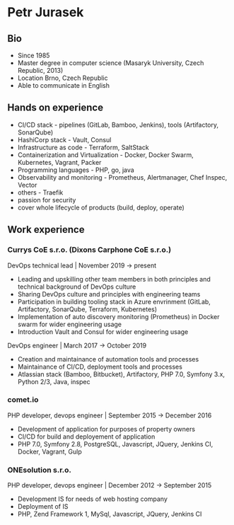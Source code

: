 # Petr Jurasek

## Bio

* Since 1985
* Master degree in computer science (Masaryk University, Czech Republic, 2013)
* Location Brno, Czech Republic
* Able to communicate in English

## Hands on experience

* CI/CD stack - pipelines (GitLab, Bamboo, Jenkins), tools (Artifactory, SonarQube)
* HashiCorp stack - Vault, Consul
* Infrastructure as code - Terraform, SaltStack
* Containerization and Virtualization - Docker, Docker Swarm, Kubernetes, Vagrant, Packer
* Programming languages - PHP, go, java
* Observability and monitoring - Prometheus, Alertmanager, Chef Inspec, Vector
* others - Traefik
* passion for security
* cover whole lifecycle of products (build, deploy, operate)

## Work experience

### Currys CoE s.r.o. (Dixons Carphone CoE s.r.o.)

DevOps technical lead | November 2019 → present

* Leading and upskilling other team members in both principles and technical background of DevOps culture
* Sharing DevOps culture and principles with engineering teams
* Participation in building tooling stack in Azure envrinment (GitLab, Artifactory, SonarQube, Terraform, Kubernetes)
* Implementation of auto discovery monitoring (Prometheus) in Docker swarm for wider engineering usage
* Introduction Vault and Consul for wider engineering usage


DevOps engineer | March 2017 → October 2019

* Creation and maintainance of automation tools and processes
*  Maintainance of  CI/CD, deployment tools and processes
* Atlassian stack (Bamboo, Bitbucket), Artifactory, PHP 7.0, Symfony 3.x, Python 2/3, Java, inspec

### comet.io

PHP developer, devops engineer | September 2015 → December 2016

* Development of application for purposes of property owners
* CI/CD for build and deployement of application
* PHP 7.0, Symfony 2.8, PostgreSQL, Javascript, JQuery, Jenkins CI, Docker, Vagrant, Gulp

### ONEsolution s.r.o.

PHP developer, devops engineer | December 2012 → September 2015

* Development IS for needs of web hosting company
* Deployment of IS
* PHP, Zend Framework 1, MySql, Javascript, JQuery, Jenkins CI
